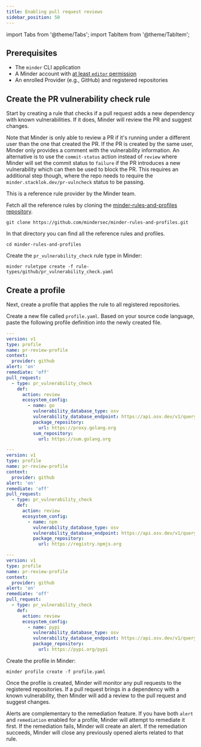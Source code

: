 ```yaml
---
title: Enabling pull request reviews
sidebar_position: 50
---
```


import Tabs from '@theme/Tabs'; import TabItem from '@theme/TabItem';

## Prerequisites

- The `minder` CLI application
- A Minder account with
  [at least `editor` permission](../user_management/user_roles.md)
- An enrolled Provider (e.g., GitHub) and registered repositories

## Create the PR vulnerability check rule

Start by creating a rule that checks if a pull request adds a new dependency
with known vulnerabilities. If it does, Minder will review the PR and suggest
changes.

Note that Minder is only able to review a PR if it's running under a different
user than the one that created the PR. If the PR is created by the same user,
Minder only provides a comment with the vulnerability information. An
alternative is to use the `commit-status` action instead of `review` where
Minder will set the commit status to `failure` if the PR introduces a new
vulnerability which can then be used to block the PR. This requires an
additional step though, where the repo needs to require the
`minder.stacklok.dev/pr-vulncheck` status to be passing.

This is a reference rule provider by the Minder team.

Fetch all the reference rules by cloning the
[minder-rules-and-profiles repository](https://github.com/mindersec/minder-rules-and-profiles).

```
git clone https://github.com/mindersec/minder-rules-and-profiles.git
```

In that directory you can find all the reference rules and profiles.

```
cd minder-rules-and-profiles
```

Create the `pr_vulnerability_check` rule type in Minder:

```
minder ruletype create -f rule-types/github/pr_vulnerability_check.yaml
```

## Create a profile

Next, create a profile that applies the rule to all registered repositories.

Create a new file called `profile.yaml`. Based on your source code language,
paste the following profile definition into the newly created file.

<Tabs>
<TabItem value="go" label="Go" default>

```yaml
---
version: v1
type: profile
name: pr-review-profile
context:
  provider: github
alert: 'on'
remediate: 'off'
pull_request:
  - type: pr_vulnerability_check
    def:
      action: review
      ecosystem_config:
        - name: go
          vulnerability_database_type: osv
          vulnerability_database_endpoint: https://api.osv.dev/v1/query
          package_repository:
            url: https://proxy.golang.org
          sum_repository:
            url: https://sum.golang.org
```

</TabItem>
<TabItem value="npm" label="NPM">

```yaml
---
version: v1
type: profile
name: pr-review-profile
context:
  provider: github
alert: 'on'
remediate: 'off'
pull_request:
  - type: pr_vulnerability_check
    def:
      action: review
      ecosystem_config:
        - name: npm
          vulnerability_database_type: osv
          vulnerability_database_endpoint: https://api.osv.dev/v1/query
          package_repository:
            url: https://registry.npmjs.org
```

</TabItem>
<TabItem value="pypi" label="PyPI">

```yaml
---
version: v1
type: profile
name: pr-review-profile
context:
  provider: github
alert: 'on'
remediate: 'off'
pull_request:
  - type: pr_vulnerability_check
    def:
      action: review
      ecosystem_config:
        - name: pypi
          vulnerability_database_type: osv
          vulnerability_database_endpoint: https://api.osv.dev/v1/query
          package_repository:
            url: https://pypi.org/pypi
```

</TabItem>
</Tabs>

Create the profile in Minder:

```
minder profile create -f profile.yaml
```

Once the profile is created, Minder will monitor any pull requests to the
registered repositories. If a pull request brings in a dependency with a known
vulnerability, then Minder will add a review to the pull request and suggest
changes.

Alerts are complementary to the remediation feature. If you have both `alert`
and `remediation` enabled for a profile, Minder will attempt to remediate it
first. If the remediation fails, Minder will create an alert. If the remediation
succeeds, Minder will close any previously opened alerts related to that rule.
